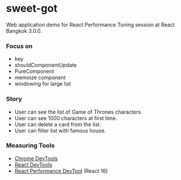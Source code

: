 # sweet-got
Web application demo for React Performance Tuning session at React Bangkok 3.0.0.

### Focus on
- key
- shouldComponentUpdate
- PureComponent
- memoize component
- windowing for large list

### Story
- User can see the list of Game of Thrones characters.
- User can see 1000 characters at first time.
- User can delete a card from the list.
- User can filter list with famous house.

### Measuring Tools
- [Chrome DevTools](https://developers.google.com/web/tools/chrome-devtools/)
- [React DevTools](https://github.com/facebook/react-devtools)
- [React Performance DevTool](https://github.com/nitin42/react-perf-devtool) (React 16)
